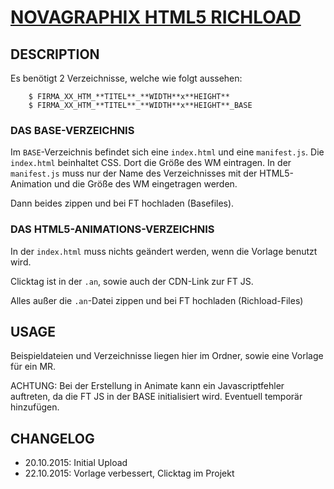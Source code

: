 # [NOVAGRAPHIX HTML5 RICHLOAD](http://novagraphix.de)

## DESCRIPTION

Es benötigt 2 Verzeichnisse, welche wie folgt aussehen:

        $ FIRMA_XX_HTM_**TITEL**_**WIDTH**x**HEIGHT**
        $ FIRMA_XX_HTM_**TITEL**_**WIDTH**x**HEIGHT**_BASE

### DAS BASE-VERZEICHNIS

Im ``BASE``-Verzeichnis befindet sich eine ``index.html`` und eine ``manifest.js``.
Die ``index.html`` beinhaltet CSS. Dort die Größe des WM eintragen. In der ``manifest.js`` muss nur der Name des Verzeichnisses mit der HTML5-Animation und die Größe des WM eingetragen werden.

Dann beides zippen und bei FT hochladen (Basefiles).

### DAS HTML5-ANIMATIONS-VERZEICHNIS

In der ``index.html`` muss nichts geändert werden, wenn die Vorlage benutzt wird.

Clicktag ist in der ``.an``, sowie auch der CDN-Link zur FT JS.

Alles außer die ``.an``-Datei zippen und bei FT hochladen (Richload-Files)

## USAGE

Beispieldateien und Verzeichnisse liegen hier im Ordner, sowie eine Vorlage für ein MR.

ACHTUNG: Bei der Erstellung in Animate kann ein Javascriptfehler auftreten, da die FT JS in der BASE initialisiert wird. Eventuell temporär hinzufügen.

## CHANGELOG

* 20.10.2015:   Initial Upload
* 22.10.2015:   Vorlage verbessert, Clicktag im Projekt